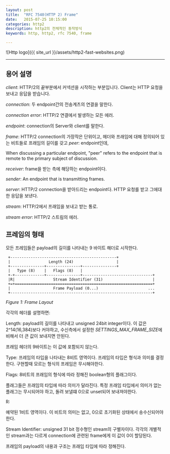 ```yaml
---
layout: post
title:  "RFC 7540(HTTP 2) Frame"
date:   2015-07-25 10:15:00
categories: http2
description: http2의 전체적인 동작방식
keywords: http, http2, rfc 7540, frame

---
```


![Http logo]({{ site_url }}/assets/http2-fast-websites.png)

---


## 용어 설명


*client*: HTTP/2의 끝부분에서 커넥션을 시작하는 부분입니다. Client는 HTTP 요청을 보내고 응답을 받습니다.

*connection*: 두 endpoint간의 전송계츠의 연결을 말한다.

*connection error*: HTTP/2 연결에서 발생하는 모든 에러.

*endpoint*:  connection의 Server와 client를 말한다.

*frame*: HTTP/2 connection의 가장작은 단위이고, 헤더와 프래임에 대해 정의되어 있는 비트들로 프래임의 길이를 갖고 
*peer*:  endpoint인데, 

When discussing a particular endpoint, "peer"
      refers to the endpoint that is remote to the primary subject of
      discussion.

*receiver*:  frame을 받는 측에 해당하는 endpoint이다.

*sender*:  An endpoint that is transmitting frames.

*server*: HTTP/2 connection을 받아드리는 endpoint다. HTTP 요청를 받고 그에대한 응답을 보낸다.

*stream*: HTTP/2에서 프래임을 보내고 받는 통로.

*stream error*:  HTTP/2 스트림의 에러.

## 프레임의 형태

모든 프레임들은 payload의 길이를 나타내는 9 바이트 해더로 시작한다.



     +-----------------------------------------------+
     |                 Length (24)                   |
     +---------------+---------------+---------------+
     |   Type (8)    |   Flags (8)   |
     +-+-------------+---------------+-------------------------------+
     |R|                 Stream Identifier (31)                      |
     +=+=============================================================+
     |                   Frame Payload (0...)                      ...
     +---------------------------------------------------------------+
     
*Figure 1: Frame Layout*

각각의 헤더를 설명하면:

Length:
payload의 길이를 나타내고 unsigned 24bit integer이다. 이 값은 2^14(16,384)보다 커야하고, 수신측에서 설정한 *SETTINGS_MAX_FRAME_SIZE*에 비해서 더 큰 값이 보내지면 안된다.

프래임 헤더의 9바이트는 이 값에 포함되지 않는다.

Type:
프레임의 타입을 나타내는 8비트 영역이다. 프레임의 타입은 형식과 의미를 결정한다. 구현할때 모르는 형식의 프레임은 무시해야한다.

Flags:
8비트의 프래임의 형식에 따라 정해진 boolean형의 플래그이다.

플래그들은 프래임의 타입에 따라 의미가 달라진다. 특정 프래임 타입에서 의미가 없는 플래그는 무시되어야 하고, 돌려 보낼떄 0으로 unset되어 보내져야한다.

R:

예약된 1비트 영역이다. 이 비트의 의미는 없고, 0으로 초기화된 상태에서 송수신되어야한다. 

Stream Identifier:
unsigned 31 bit 정수형인 stream의 구별자이다. 각각의 개별적인 stream과는 다르게 connection에 관련된 frame에게 이 값이 0이 할당된다.

프래임의 payload의 내용과 구조는 프래임 타입에 따라 정해진다.
